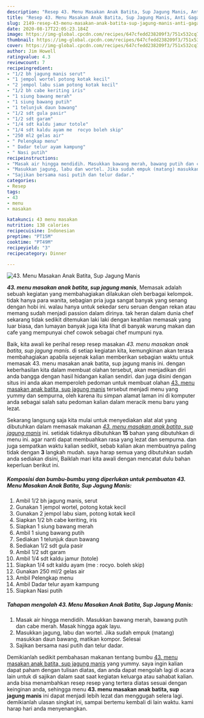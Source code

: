 ```yaml
---
description: "Resep 43. Menu Masakan Anak Batita, Sup Jagung Manis, Anti Gagal"
title: "Resep 43. Menu Masakan Anak Batita, Sup Jagung Manis, Anti Gagal"
slug: 2149-resep-43-menu-masakan-anak-batita-sup-jagung-manis-anti-gagal
date: 2020-08-17T22:05:23.184Z
image: https://img-global.cpcdn.com/recipes/647cfedd238209f3/751x532cq70/43-menu-masakan-anak-batita-sup-jagung-manis-foto-resep-utama.jpg
thumbnail: https://img-global.cpcdn.com/recipes/647cfedd238209f3/751x532cq70/43-menu-masakan-anak-batita-sup-jagung-manis-foto-resep-utama.jpg
cover: https://img-global.cpcdn.com/recipes/647cfedd238209f3/751x532cq70/43-menu-masakan-anak-batita-sup-jagung-manis-foto-resep-utama.jpg
author: Jim Howell
ratingvalue: 4.3
reviewcount: 7
recipeingredient:
- "1/2 bh jagung manis serut"
- "1 jempol wortel potong kotak kecil"
- "2 jempol labu siam potong kotak kecil"
- "1/2 bh cabe keriting iris"
- "1 siung bawang merah"
- "1 siung bawang putih"
- "1 telunjuk daun bawang"
- "1/2 sdt gula pasir"
- "1/2 sdt garam"
- "1/4 sdt kaldu jamur totole"
- "1/4 sdt kaldu ayam me  rocyo boleh skip"
- "250 ml2 gelas air"
- " Pelengkap menu"
- " Dadar telur ayam kampung"
- " Nasi putih"
recipeinstructions:
- "Masak air hingga mendidih. Masukkan bawang merah, bawang putih dan cabe merah. Masak hingga agak layu."
- "Masukkan jagung, labu dan wortel. Jika sudah empuk (matang) masukkan daun bawang, matikan kompor. Selesai"
- "Sajikan bersama nasi putih dan telur dadar."
categories:
- Resep
tags:
- 43
- menu
- masakan

katakunci: 43 menu masakan 
nutrition: 138 calories
recipecuisine: Indonesian
preptime: "PT15M"
cooktime: "PT49M"
recipeyield: "3"
recipecategory: Dinner

---
```



![43. Menu Masakan Anak Batita, Sup Jagung Manis](https://img-global.cpcdn.com/recipes/647cfedd238209f3/751x532cq70/43-menu-masakan-anak-batita-sup-jagung-manis-foto-resep-utama.jpg)

<b><i>43. menu masakan anak batita, sup jagung manis</i></b>, Memasak adalah sebuah kegiatan yang membahagiakan dilakukan oleh berbagai kelompok. tidak hanya para wanita, sebagian pria juga sangat banyak yang senang dengan hobi ini. walau hanya untuk sekedar seru seruan dengan rekan atau memang sudah menjadi passion dalam dirinya. tak heran dalam dunia chef sekarang tidak sedikit ditemukan laki laki dengan keahlian memasak yang luar biasa, dan lumayan banyak juga kita lihat di banyak warung makan dan cafe yang mempunyai chef cowok sebagai chef mumpuni nya.

Baik, kita awali ke perihal resep resep masakan <i>43. menu masakan anak batita, sup jagung manis</i>. di setiap kegiatan kita, kemungkinan akan terasa membahagiakan apabila sejenak kalian memberikan sebagian waktu untuk memasak 43. menu masakan anak batita, sup jagung manis ini. dengan keberhasilan kita dalam membuat olahan tersebut, akan menjadikan diri anda bangga dengan hasil hidangan kalian sendiri. dan juga disini dengan situs ini anda akan memperoleh pedoman untuk membuat olahan <u>43. menu masakan anak batita, sup jagung manis</u> tersebut menjadi menu yang yummy dan sempurna, oleh karena itu simpan alamat laman ini di komputer anda sebagai salah satu pedoman kalian dalam meracik menu baru yang lezat.




Sekarang langsung saja kita mulai untuk menyediakan alat alat yang dibutuhkan dalam memasak makanan <u><i>43. menu masakan anak batita, sup jagung manis</i></u> ini. setidak tidaknya dibutuhkan <b>15</b> bahan yang dibutuhkan di menu ini. agar nanti dapat membuahkan rasa yang lezat dan sempurna. dan juga sempatkan waktu kalian sedikit, sebab kalian akan membuatnya paling tidak dengan <b>3</b> langkah mudah. saya harap semua yang dibutuhkan sudah anda sediakan disini, Baiklah mari kita awali dengan mencatat dulu bahan keperluan berikut ini.

<!--inarticleads1-->

##### Komposisi dan bumbu-bumbu yang diperlukan untuk pembuatan 43. Menu Masakan Anak Batita, Sup Jagung Manis:

1. Ambil 1/2 bh jagung manis, serut
1. Gunakan 1 jempol wortel, potong kotak kecil
1. Gunakan 2 jempol labu siam, potong kotak kecil
1. Siapkan 1/2 bh cabe keriting, iris
1. Siapkan 1 siung bawang merah
1. Ambil 1 siung bawang putih
1. Sediakan 1 telunjuk daun bawang
1. Sediakan 1/2 sdt gula pasir
1. Ambil 1/2 sdt garam
1. Ambil 1/4 sdt kaldu jamur (totole)
1. Siapkan 1/4 sdt kaldu ayam (me : rocyo. boleh skip)
1. Gunakan 250 ml/2 gelas air
1. Ambil  Pelengkap menu
1. Ambil  Dadar telur ayam kampung
1. Siapkan  Nasi putih




<!--inarticleads2-->

##### Tahapan mengolah 43. Menu Masakan Anak Batita, Sup Jagung Manis:

1. Masak air hingga mendidih. Masukkan bawang merah, bawang putih dan cabe merah. Masak hingga agak layu.
1. Masukkan jagung, labu dan wortel. Jika sudah empuk (matang) masukkan daun bawang, matikan kompor. Selesai
1. Sajikan bersama nasi putih dan telur dadar.




Demikianlah sedikit pembahasan makanan tentang bumbu <u>43. menu masakan anak batita, sup jagung manis</u> yang yummy. saya ingin kalian dapat paham dengan tulisan diatas, dan anda dapat mengolah lagi di acara lain untuk di sajikan dalam saat saat kegiatan keluarga atau sahabat kalian. anda bisa menambahkan resep resep yang tertera diatas sesuai dengan keinginan anda, sehingga menu <b>43. menu masakan anak batita, sup jagung manis</b> ini dapat menjadi lebih lezat dan menggugah selera lagi. demikianlah ulasan singkat ini, sampai bertemu kembali di lain waktu. kami harap hari anda menyenangkan.
